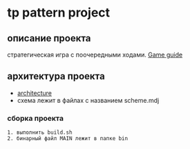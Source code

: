 # tp pattern project

## описание проекта

стратегическая игра с поочередными ходами. [Game guide](GAMEGUIDE.md)

## архитектура проекта

- [architecture](ARCHITECTURE.md)
- схема лежит в файлах с названием scheme.mdj


### сборка проекта
    
    1. выполнить build.sh
    2. бинарный файл MAIN лежит в папке bin

